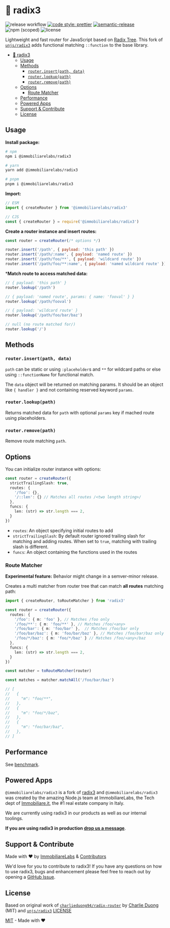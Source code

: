 # 🌳 radix3

![release workflow](https://img.shields.io/github/workflow/status/immobiliare/radix3/Release)
[![code style: prettier](https://img.shields.io/badge/code_style-prettier-ff69b4.svg?style=flat-square)](https://github.com/prettier/prettier?style=flat-square)
[![semantic-release](https://img.shields.io/badge/%20%20%F0%9F%93%A6%F0%9F%9A%80-semantic--release-e10079.svg?style=flat-square)](https://github.com/semantic-release/semantic-release)
![npm (scoped)](https://img.shields.io/npm/v/@immobiliarelabs/radix3?style=flat-square)
![license](https://img.shields.io/github/license/immobiliare/radix3)

Lightweight and fast router for JavaScript based on [Radix Tree](https://en.wikipedia.org/wiki/Radix_tree). 
This fork of [`unjs/radix3`](https://github.com/unjs/radix3) adds functional matching `::function` to the base library.

- [🌳 radix3](#%F0%9F%8C%B3-radix3)
  * [Usage](#usage)
  * [Methods](#methods)
    + [`router.insert(path, data)`](#routerinsertpath-data)
    + [`router.lookup(path)`](#routerlookuppath)
    + [`router.remove(path)`](#routerremovepath)
  * [Options](#options)
    + [Route Matcher](#route-matcher)
  * [Performance](#performance)
  * [Powered Apps](#powered-apps)
  * [Support & Contribute](#support--contribute)
  * [License](#license)

## Usage

**Install package:**

```sh
# npm
npm i @immobiliarelabs/radix3

# yarn
yarn add @immobiliarelabs/radix3

# pnpm
pnpm i @immobiliarelabs/radix3
```

**Import:**

```js
// ESM
import { createRouter } from '@immobiliarelabs/radix3'

// CJS
const { createRouter } = require('@immobiliarelabs/radix3')
```

**Create a router instance and insert routes:**

```js
const router = createRouter(/* options */)

router.insert('/path', { payload: 'this path' })
router.insert('/path/:name', { payload: 'named route' })
router.insert('/path/foo/**', { payload: 'wildcard route' })
router.insert('/path/foo/**:name', { payload: 'named wildcard route' })
```

***Match route to access matched data:**

```js
// { payload: 'this path' }
router.lookup('/path')

// { payload: 'named route', params: { name: 'fooval' } }
router.lookup('/path/fooval')

// { payload: 'wildcard route' }
router.lookup('/path/foo/bar/baz')

// null (no route matched for/)
router.lookup('/')
```

## Methods

### `router.insert(path, data)`

`path` can be static or using `:placeholder`s and `**` for wildcard paths or else using `::functionName` for functional match.

The `data` object will be returned on matching params. It should be an object like `{ handler }` and not containing reserved keyword `params`.

### `router.lookup(path)`

Returns matched data for `path` with optional `params` key if mached route using placeholders.

### `router.remove(path)`

Remove route matching `path`.

## Options

You can initialize router instance with options:

```ts
const router = createRouter({
  strictTrailingSlash: true,
  routes: {
    '/foo': {},
    '/::len': {} // Matches all routes /<two length string>/
  },
  funcs: {
    len: (str) => str.length === 2,
  }
})

```

- `routes`: An object specifying initial routes to add
- `strictTrailingSlash`: By default router ignored trailing slash for matching and adding routes. When set to `true`, matching with trailing slash is different.
- `funcs`: An object containing the functions used in the routes

### Route Matcher

**Experimental feature:** Behavior might change in a semver-minor release.

Creates a multi matcher from router tree that can match **all routes** matching path:

```ts
import { createRouter, toRouteMatcher } from 'radix3'

const router = createRouter({
  routes: {
    '/foo': { m: 'foo' }, // Matches /foo only
    '/foo/**': { m: 'foo/**' }, // Matches /foo/<any>
    '/foo/bar': { m: 'foo/bar' },  // Matches /foo/bar only
    '/foo/bar/baz': { m: 'foo/bar/baz' }, // Matches /foo/bar/baz only
    '/foo/*/baz': { m: 'foo/*/baz' } // Matches /foo/<any>/baz
  },
  funcs: {
    len: (str) => str.length === 2,
  }
})

const matcher = toRouteMatcher(router)

const matches = matcher.matchAll('/foo/bar/baz')

// [
//   {
//     "m": "foo/**",
//   },
//   {
//     "m": "foo/*/baz",
//   },
//   {
//     "m": "foo/bar/baz",
//   },
// ]
```

## Performance

See [benchmark](./benchmark).

## Powered Apps

`@immobiliarelabs/radix3` is a fork of [radix3](https://github.com/unjs/radix3) and `@immobiliarelabs/radix3` was created by the amazing Node.js team at ImmobiliareLabs, the Tech dept of [Immobiliare.it](https://www.immobiliare.it), the #1 real estate company in Italy.

We are currently using radix3 in our products as well as our internal toolings.

**If you are using radix3 in production [drop us a message](mailto:opensource@immobiliare.it)**.

## Support & Contribute

Made with ❤️ by [ImmobiliareLabs](https://github.com/immobiliare) & [Contributors](./CONTRIBUTING.md#contributors)

We'd love for you to contribute to radix3!
If you have any questions on how to use radix3, bugs and enhancement please feel free to reach out by opening a [GitHub Issue](https://github.com/immobiliare/radix3/issues).

## License

Based on original work of [`charlieduong94/radix-router`](https://github.com/charlieduong94/radix-router) by [Charlie Duong](https://github.com/charlieduong94) (MIT) and [`unjs/radix3`](https://github.com/unjs/radix3) [LICENSE](https://github.com/unjs/radix3/blob/main/LICENSE)

[MIT](./LICENSE) - Made with ❤️

<!-- Badges -->
[npm-version-src]: https://img.shields.io/npm/v/radix3?style=flat-square
[npm-version-href]: https://npmjs.com/package/radix3

[npm-downloads-src]: https://img.shields.io/npm/dm/radix3?style=flat-square
[npm-downloads-href]: https://npmjs.com/package/radix3

[github-actions-src]: https://img.shields.io/github/workflow/status/unjs/radix3/ci/main?style=flat-square
[github-actions-href]: https://github.com/unjs/radix3/actions?query=workflow%3Aci

[codecov-src]: https://img.shields.io/codecov/c/gh/unjs/radix3/main?style=flat-square
[codecov-href]: https://codecov.io/gh/unjs/radix3

[bundle-src]: https://img.shields.io/bundlephobia/minzip/radix3?style=flat-square
[bundle-href]: https://bundlephobia.com/result?p=radix3
